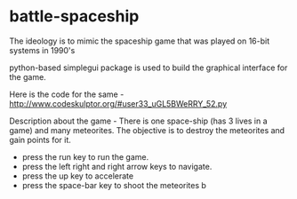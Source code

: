 # battle-spaceship
The ideology is to mimic the spaceship game that was played on 16-bit systems in 1990's

python-based simplegui package is used to build the graphical interface for the game.

Here is the code for the same -
http://www.codeskulptor.org/#user33_uGL5BWeRRY_52.py

Description about the game - 
There is one space-ship (has 3 lives in a game) and many meteorites. The objective is to destroy the meteorites and gain points for it.

- press the run key to run the game.
- press the left right and right arrow keys to navigate.
- press the up key to accelerate
- press the space-bar key to shoot the meteorites
b

